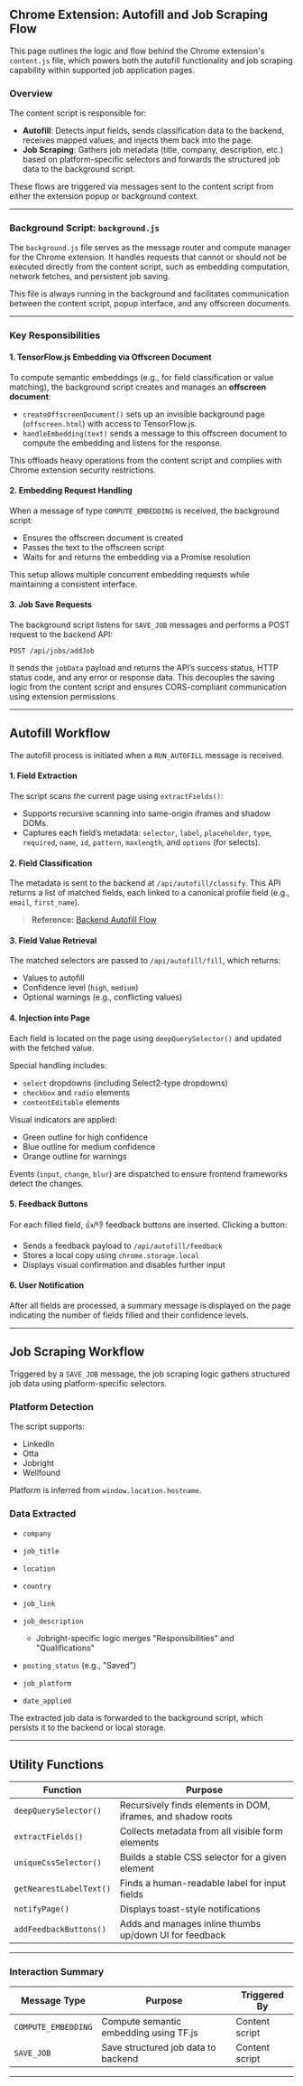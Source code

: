 ## Chrome Extension: Autofill and Job Scraping Flow

This page outlines the logic and flow behind the Chrome extension's `content.js` file, which powers both the autofill functionality and job scraping capability within supported job application pages.

### Overview

The content script is responsible for:

* **Autofill**: Detects input fields, sends classification data to the backend, receives mapped values, and injects them back into the page.
* **Job Scraping**: Gathers job metadata (title, company, description, etc.) based on platform-specific selectors and forwards the structured job data to the background script.

These flows are triggered via messages sent to the content script from either the extension popup or background context.

---
### Background Script: `background.js`

The `background.js` file serves as the message router and compute manager for the Chrome extension. It handles requests that cannot or should not be executed directly from the content script, such as embedding computation, network fetches, and persistent job saving.

This file is always running in the background and facilitates communication between the content script, popup interface, and any offscreen documents.

---

### Key Responsibilities

#### 1. TensorFlow\.js Embedding via Offscreen Document

To compute semantic embeddings (e.g., for field classification or value matching), the background script creates and manages an **offscreen document**:

* `createOffscreenDocument()` sets up an invisible background page (`offscreen.html`) with access to TensorFlow\.js.
* `handleEmbedding(text)` sends a message to this offscreen document to compute the embedding and listens for the response.

This offloads heavy operations from the content script and complies with Chrome extension security restrictions.

#### 2. Embedding Request Handling

When a message of type `COMPUTE_EMBEDDING` is received, the background script:

* Ensures the offscreen document is created
* Passes the text to the offscreen script
* Waits for and returns the embedding via a Promise resolution

This setup allows multiple concurrent embedding requests while maintaining a consistent interface.

#### 3. Job Save Requests

The background script listens for `SAVE_JOB` messages and performs a POST request to the backend API:

```
POST /api/jobs/addJob
```

It sends the `jobData` payload and returns the API’s success status, HTTP status code, and any error or response data. This decouples the saving logic from the content script and ensures CORS-compliant communication using extension permissions.

---

## Autofill Workflow

The autofill process is initiated when a `RUN_AUTOFILL` message is received.

#### 1. Field Extraction

The script scans the current page using `extractFields()`:

* Supports recursive scanning into same-origin iframes and shadow DOMs.
* Captures each field’s metadata:
  `selector`, `label`, `placeholder`, `type`, `required`, `name`, `id`, `pattern`, `maxlength`, and `options` (for selects).

#### 2. Field Classification

The metadata is sent to the backend at `/api/autofill/classify`.
This API returns a list of matched fields, each linked to a canonical profile field (e.g., `email`, `first_name`).

> **Reference:**
> [Backend Autofill Flow](./backend/routes/autofill_routes.md)

#### 3. Field Value Retrieval

The matched selectors are passed to `/api/autofill/fill`, which returns:

* Values to autofill
* Confidence level (`high`, `medium`)
* Optional warnings (e.g., conflicting values)

#### 4. Injection into Page

Each field is located on the page using `deepQuerySelector()` and updated with the fetched value.

Special handling includes:

* `select` dropdowns (including Select2-type dropdowns)
* `checkbox` and `radio` elements
* `contentEditable` elements

Visual indicators are applied:

* Green outline for high confidence
* Blue outline for medium confidence
* Orange outline for warnings

Events (`input`, `change`, `blur`) are dispatched to ensure frontend frameworks detect the changes.

#### 5. Feedback Buttons

For each filled field, 👍/👎 feedback buttons are inserted. Clicking a button:

* Sends a feedback payload to `/api/autofill/feedback`
* Stores a local copy using `chrome.storage.local`
* Displays visual confirmation and disables further input

#### 6. User Notification

After all fields are processed, a summary message is displayed on the page indicating the number of fields filled and their confidence levels.

---

## Job Scraping Workflow

Triggered by a `SAVE_JOB` message, the job scraping logic gathers structured job data using platform-specific selectors.

### Platform Detection

The script supports:

* LinkedIn
* Otta
* Jobright
* Wellfound

Platform is inferred from `window.location.hostname`.

### Data Extracted

* `company`
* `job_title`
* `location`
* `country`
* `job_link`
* `job_description`

  * Jobright-specific logic merges "Responsibilities" and "Qualifications"
* `posting_status` (e.g., "Saved")
* `job_platform`
* `date_applied`

The extracted job data is forwarded to the background script, which persists it to the backend or local storage.

---

## Utility Functions

| Function                | Purpose                                                      |
| ----------------------- | ------------------------------------------------------------ |
| `deepQuerySelector()`   | Recursively finds elements in DOM, iframes, and shadow roots |
| `extractFields()`       | Collects metadata from all visible form elements             |
| `uniqueCssSelector()`   | Builds a stable CSS selector for a given element             |
| `getNearestLabelText()` | Finds a human-readable label for input fields                |
| `notifyPage()`          | Displays toast-style notifications                           |
| `addFeedbackButtons()`  | Adds and manages inline thumbs up/down UI for feedback       |

---

### Interaction Summary

| Message Type          | Purpose                                | Triggered By            |
| --------------------- | -------------------------------------- | ----------------------- |
| `COMPUTE_EMBEDDING`   | Compute semantic embedding using TF.js | Content script          |
| `SAVE_JOB`            | Save structured job data to backend    | Content script          |

---
